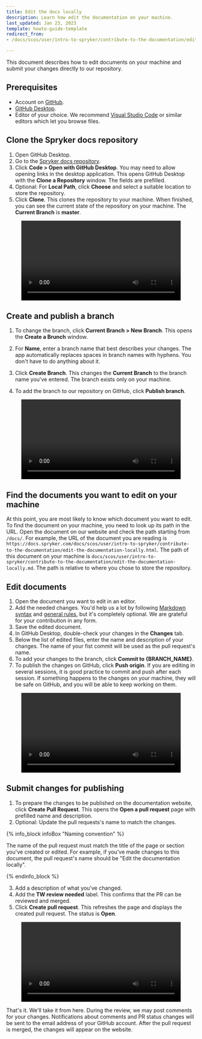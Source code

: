 ```yaml
---
title: Edit the docs locally
description: Learn how edit the documentation on your machine.
last_updated: Jan 23, 2023
template: howto-guide-template
redirect_from:
- /docs/scos/user/intro-to-spryker/contribute-to-the-documentation/edit-the-documentation-locally.html

---
```



This document describes how to edit documents on your machine and submit your changes directly to our repository.

## Prerequisites

* Account on [GitHub](https://github.com/).
* [GitHub Desktop](https://desktop.github.com/).
* Editor of your choice. We recommend [Visual Studio Code](https://code.visualstudio.com/) or similar editors which let you browse files.

## Clone the Spryker docs repository

1. Open GitHub Desktop.
2. Go to the [Spryker docs repository](https://github.com/spryker/spryker-docs).
3. Click **Code&nbsp;<span aria-label="and then">></span> Open with GitHub Desktop**.
    You may need to allow opening links in the desktop application. This opens GitHub Desktop with the **Clone a Repository** window. The fields are prefilled.
4. Optional: For **Local Path**, click **Choose** and select a suitable location to store the repository.
5. Click **Clone**.
    This clones the repository to your machine. When finished, you can see the current state of the repository on your machine. The **Current Branch** is **master**.

<figure class="video_container">
    <video width="100%" height="auto" controls>
    <source src="https://spryker.s3.eu-central-1.amazonaws.com/docs/scos/user/intro-to-spryker/contribute-to-the-documentation/edit-the-documentation-locally.md/Clone+Spryker+docs+repo.mp4" type="video/mp4">
  </video>
</figure>

## Create and publish a branch

1. To change the branch, click **Current Branch&nbsp;<span aria-label="and then">></span> New Branch**.
    This opens the **Create a Brunch** window.

2. For **Name**, enter a branch name that best describes your changes.
    The app automatically replaces spaces in branch names with hyphens. You don't have to do anything about it.

3. Click **Create Branch**.
    This changes the **Current Branch** to the branch name you've entered. The branch exists only on your machine.

4. To add the branch to our repository on GitHub, click **Publish branch**.

<figure class="video_container">
    <video width="100%" height="auto" controls>
    <source src="https://spryker.s3.eu-central-1.amazonaws.com/docs/scos/user/intro-to-spryker/contribute-to-the-documentation/edit-the-documentation-locally.md/Switch+and+publish+branch.mp4" type="video/mp4">
  </video>
</figure>


## Find the documents you want to edit on your machine

At this point, you are most likely to know which document you want to edit. To find the document on your machine, you need to look up its path in the URL. Open the document on our website and check the path starting from `/docs/`. For example, the URL of the document you are reading is `https://docs.spryker.com/docs/scos/user/intro-to-spryker/contribute-to-the-documentation/edit-the-documentation-locally.html`. The path of this document on your machine is `docs/scos/user/intro-to-spryker/contribute-to-the-documentation/edit-the-documentation-locally.md`. The path is relative to where you chose to store the repository.

## Edit documents

1. Open the document you want to edit in an editor.
2. Add the needed changes.
    You'd help us a lot by following [Markdown syntax](/docs/about/all/about-the-docs/style-guide/markdown-syntax.html) and [general rules](/docs/about/all/about-the-docs/style-guide/general-rules-and-guidance-for-adding-docs.html), but it's completely optional. We are grateful for your contribution in any form.
3. Save the edited document.
4. In GitHub Desktop, double-check your changes in the **Changes** tab.
5. Below the list of edited files, enter the name and description of your changes. The name of your fist commit will be used as the pull request's name.
6. To add your changes to the branch, click **Commit to {BRANCH_NAME}**.
7. To publish the changes on GitHub, click **Push origin**.
    If you are editing in several sessions, it is good practice to commit and push after each session. If something happens to the changes on your machine, they will be safe on GitHub, and you will be able to keep working on them.


<figure class="video_container">
    <video width="100%" height="auto" controls>
    <source src="https://spryker.s3.eu-central-1.amazonaws.com/docs/scos/user/intro-to-spryker/contribute-to-the-documentation/edit-the-documentation-locally.md/Commit+and+push.mp4" type="video/mp4">
  </video>
</figure>    


## Submit changes for publishing

1. To prepare the changes to be published on the documentation website, click **Create Pull Request**.
    This opens the **Open a pull request** page with prefilled name and description.
2. Optional: Update the pull requests's name to match the changes.

<a name="pr-naming-convention"></a>

{% info_block infoBox "Naming convention" %}

The name of the pull request must match the title of the page or section you've created or edited. For example, if you've made changes to this document, the pull request's name should be "Edit the documentation locally".

{% endinfo_block %}

3. Add a description of what you've changed.
4. Add the **TW review needed** label.
  This confirms that the PR can be reviewed and merged.
5. Click **Create pull request**.
    This refreshes the page and displays the created pull request. The status is **Open**.


<figure class="video_container">
    <video width="100%" height="auto" controls>
    <source src="https://spryker.s3.eu-central-1.amazonaws.com/docs/scos/user/intro-to-spryker/contribute-to-the-documentation/edit-the-documentation-locally.md/Create+a+pull+request.mp4" type="video/mp4">
  </video>
</figure>


That's it. We'll take it from here. During the review, we may post comments for your changes. Notifications about comments and PR status changes will be sent to the email address of your GitHub account. After the pull request is merged, the changes will appear on the website.     
